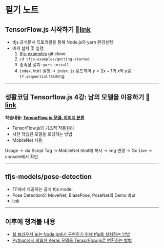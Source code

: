 # 필기 노트

## TensorFlow.js 시작하기 🏫[link](https://www.tensorflow.org/js/tutorials?hl=ko)
- tfjs 공식문서 튜토리얼을 통해 Node.js와 yarn 환경설정
- 예제 설치 및 실행
    1. [tfjs-examples](https://github.com/tensorflow/tfjs-examples) git clone
    2. `cd tfjs-examples/getting-started`
    3. 종속성 설치: `yarn install`
    4. `index.html` 실행 → `index.js` 로드되어 $y=2x-1$의 $x$와 $y$로 `tf.sequential` training

---
## 생활코딩 Tensorflow.js 4강: 남의 모델을 이용하기 🏫[link](https://www.youtube.com/watch?v=ZJX0J21AZOA&list=PLuHgQVnccGMBEbPiaGs2kfQFpMmQchM-1&index=5)
**학습내용: [TensorFlow.js 모델: 이미지 분류](https://github.com/tensorflow/tfjs-models/tree/master/mobilenet)**
- TensorFlow.js의 기초적 작동원리
- 사전 학습된 모델을 로딩하는 방법
- MobileNet 사용

Usage → via Script Tag → MobileNet.html에 복사
→ img 변경 → Go Live → console에서 확인

---
## tfjs-models/pose-detection
- TF에서 제공하는 공식 tfjs model
- Pose Detection의 MoveNet, BlazePose, PoseNet의 Demo 비교
- [link](https://github.com/tensorflow/tfjs-models/tree/master/pose-detection/demos#live-camera-demo)


---
## 이후에 챙겨볼 내용
- [웹 브라우저 또는 Node.js에서 구현하기 위해 tfjs를 설치하는 방법](https://www.tensorflow.org/js/tutorials/setup?hl=ko)
- [Python에서 학습한 Keras 모델을 TensorFlow.js로 변환하는 방법](https://www.tensorflow.org/js/tutorials/conversion/import_keras?hl=ko)